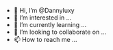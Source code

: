 - 👋 Hi, I’m @Dannyluxy
- 👀 I’m interested in ...
- 🌱 I’m currently learning ...
- 💞️ I’m looking to collaborate on ...
- 📫 How to reach me ...

<!---
Dannyluxy/Dannyluxy is a ✨ special ✨ repository because its `README.md` (this file) appears on your GitHub profile.
You can click the Preview link to take a look at your changes.
--->
